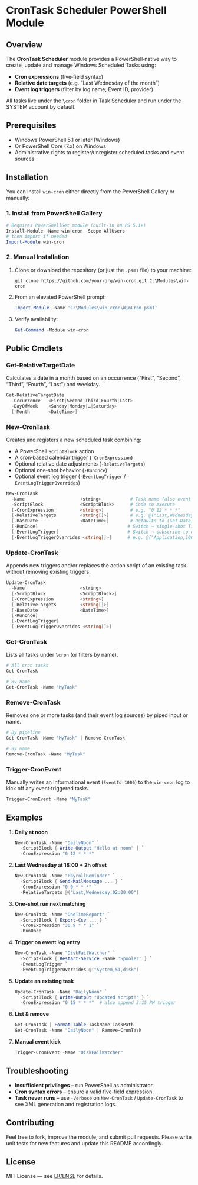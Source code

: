 # CronTask Scheduler PowerShell Module

## Overview

The **CronTask Scheduler** module provides a PowerShell‐native way to create, update and manage Windows Scheduled Tasks using:

- **Cron expressions** (five‑field syntax)  
- **Relative date targets** (e.g. “Last Wednesday of the month”)  
- **Event log triggers** (filter by log name, Event ID, provider)  

All tasks live under the `\cron` folder in Task Scheduler and run under the SYSTEM account by default.

## Prerequisites

- Windows PowerShell 5.1 or later (Windows)  
- Or PowerShell Core (7.x) on Windows  
- Administrative rights to register/unregister scheduled tasks and event sources  

## Installation

You can install `win-cron` either directly from the PowerShell Gallery or manually:

### 1. Install from PowerShell Gallery

```powershell
# Requires PowerShellGet module (built‑in on PS 5.1+)
Install-Module -Name win-cron -Scope AllUsers
# then import if needed
Import-Module win-cron
````

### 2. Manual Installation

1. Clone or download the repository (or just the `.psm1` file) to your machine:
    
    ```none
    git clone https://github.com/your‑org/win‑cron.git C:\Modules\win-cron
    ```
    
2. From an elevated PowerShell prompt:
    
    ```powershell
    Import-Module -Name 'C:\Modules\win-cron\WinCron.psm1'
    ```
    
3. Verify availability:
    
    ```powershell
    Get-Command -Module win-cron
    ```
    
## Public Cmdlets

### Get-RelativeTargetDate

Calculates a date in a month based on an occurrence (“First”, “Second”, “Third”, “Fourth”, “Last”) and weekday.

```powershell
Get-RelativeTargetDate
  -Occurrence   <First|Second|Third|Fourth|Last>
  -DayOfWeek    <Sunday|Monday|…|Saturday>
  [-Month       <DateTime>]
```

### New-CronTask

Creates and registers a new scheduled task combining:

- A PowerShell `ScriptBlock` action  
- A cron‐based calendar trigger (`-CronExpression`)  
- Optional relative date adjustments (`-RelativeTargets`)  
- Optional one‑shot behavior (`-RunOnce`)  
- Optional event log trigger (`-EventLogTrigger` / `-EventLogTriggerOverrides`)

```powershell
New-CronTask
  -Name                     <string>           # Task name (also event source if used)
  -ScriptBlock              <ScriptBlock>      # Code to execute
  [-CronExpression          <string>]          # e.g. "0 12 * * *"
  [-RelativeTargets         <string[]>]        # e.g. @("Last,Wednesday,02:00:00")
  [-BaseDate                <DateTime>]        # Defaults to (Get-Date)
  [-RunOnce]                                  # Switch → single‐shot TimeTrigger
  [-EventLogTrigger]                          # Switch → subscribe to event log
  [-EventLogTriggerOverrides <string[]>]      # e.g. @("Application,1000,MyApp")
```

### Update-CronTask

Appends new triggers and/or replaces the action script of an existing task without removing existing triggers.

```powershell
Update-CronTask
  -Name                     <string>
  [-ScriptBlock             <ScriptBlock>]
  [-CronExpression          <string>]
  [-RelativeTargets         <string[]>]
  [-BaseDate                <DateTime>]
  [-RunOnce]
  [-EventLogTrigger]
  [-EventLogTriggerOverrides <string[]>]
```

### Get-CronTask

Lists all tasks under `\cron` (or filters by name).

```powershell
# All cron tasks
Get-CronTask

# By name
Get-CronTask -Name "MyTask"
```

### Remove-CronTask

Removes one or more tasks (and their event log sources) by piped input or name.

```powershell
# By pipeline
Get-CronTask -Name "MyTask" | Remove-CronTask

# By name
Remove-CronTask -Name "MyTask"
```

### Trigger-CronEvent

Manually writes an informational event (`EventId 1006`) to the `win-cron` log to kick off any event‑triggered tasks.

```powershell
Trigger-CronEvent -Name "MyTask"
```

## Examples

1. **Daily at noon**  
   ```powershell
   New-CronTask -Name "DailyNoon" `
     -ScriptBlock { Write-Output "Hello at noon" } `
     -CronExpression "0 12 * * *"
   ```

2. **Last Wednesday at 18:00 + 2h offset**  
   ```powershell
   New-CronTask -Name "PayrollReminder" `
     -ScriptBlock { Send-MailMessage ... } `
     -CronExpression "0 0 * * *" `
     -RelativeTargets @("Last,Wednesday,02:00:00")
   ```

3. **One-shot run next matching**  
   ```powershell
   New-CronTask -Name "OneTimeReport" `
     -ScriptBlock { Export-Csv ... } `
     -CronExpression "30 9 * * 1" `
     -RunOnce
   ```

4. **Trigger on event log entry**  
   ```powershell
   New-CronTask -Name "DiskFailWatcher" `
     -ScriptBlock { Restart-Service -Name 'Spooler' } `
     -EventLogTrigger `
     -EventLogTriggerOverrides @("System,51,disk")
   ```

5. **Update an existing task**  
   ```powershell
   Update-CronTask -Name "DailyNoon" `
     -ScriptBlock { Write-Output "Updated script!" } `
     -CronExpression "0 15 * * *"  # also append 3:15 PM trigger
   ```

6. **List & remove**  
   ```powershell
   Get-CronTask | Format-Table TaskName,TaskPath
   Get-CronTask -Name "DailyNoon" | Remove-CronTask
   ```

7. **Manual event kick**  
   ```powershell
   Trigger-CronEvent -Name "DiskFailWatcher"
   ```

## Troubleshooting

- **Insufficient privileges** – run PowerShell as administrator.  
- **Cron syntax errors** – ensure a valid five‑field expression.  
- **Task never runs** – use `-Verbose` on `New-CronTask` / `Update-CronTask` to see XML generation and registration logs.  

## Contributing

Feel free to fork, improve the module, and submit pull requests. Please write unit tests for new features and update this README accordingly.

## License

MIT License — see [LICENSE](LICENSE) for details.